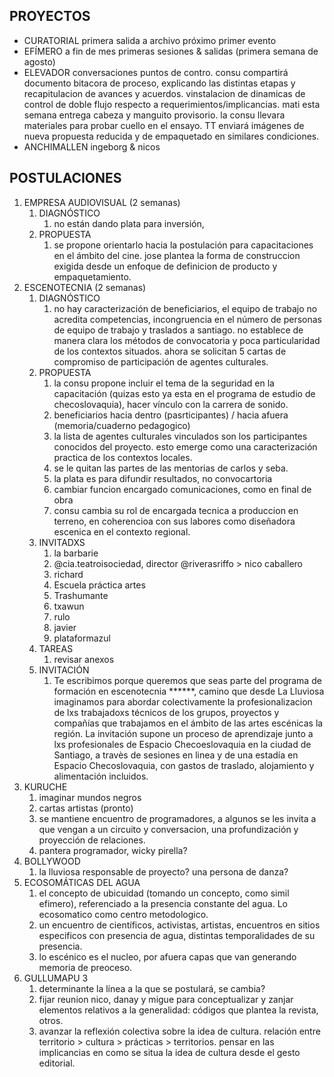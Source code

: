 ## PROYECTOS

- CURATORIAL primera salida a archivo próximo primer evento
- EFÍMERO a fin de mes primeras sesiones & salidas (primera semana de agosto)
- ELEVADOR conversaciones puntos de contro. consu compartirá documento bitacora de proceso, explicando las distintas etapas y recapitulacion de avances y acuerdos. vinstalacion de dinamicas de control de doble flujo respecto a requerimientos/implicancias. mati esta semana entrega cabeza y manguito provisorio. la consu llevara materiales para probar cuello en el ensayo. TT enviará imágenes de nueva propuesta reducida y de empaquetado en similares condiciones. 
- ANCHIMALLEN ingeborg & nicos

## POSTULACIONES

1. EMPRESA AUDIOVISUAL (2 semanas) 
    1. DIAGNÓSTICO
        1. no están dando plata para inversión, 
    2. PROPUESTA
        1. se propone orientarlo hacia la postulación para capacitaciones en el ámbito del cine. jose plantea la forma de construccion exigida desde un enfoque de definicion de producto y empaquetamiento.
2. ESCENOTECNIA (2 semanas) 
    1. DIAGNÓSTICO
        1. no hay caracterización de beneficiarios, el equipo de trabajo no acredita competencias, incongruencia en el número de personas de equipo de trabajo y traslados a santiago. no establece de manera clara los métodos de convocatoria y poca particularidad de los contextos situados. ahora se solicitan 5 cartas de compromiso de participación de agentes culturales. 
    2. PROPUESTA
        1. la consu propone incluir el tema de la seguridad en la capacitación (quizas esto ya esta en el programa de estudio de checoslovaquia), hacer vínculo con la carrera de sonido.
        2. beneficiarios hacia dentro (pasrticipantes) / hacia afuera (memoria/cuaderno pedagogico)
        3. la lista de agentes culturales vinculados son los participantes conocidos del proyecto. esto emerge como una caracterización practica de los contextos locales. 
        4. se le quitan las partes de las mentorias de carlos y seba.
        5. la plata es para difundir resultados, no convocartoria
        6. cambiar funcion encargado comunicaciones, como en final de obra 
        7. consu cambia su rol de encargada tecnica a produccion en terreno, en coherencioa con sus labores como diseñadora escenica en el contexto regional.
    3. INVITADXS
        1. la barbarie
        2. @cia.teatroisociedad, director @riverasriffo > nico caballero
        5. richard
        6. Escuela práctica artes
        7. Trashumante
        8. txawun
        9. rulo
        10. javier
        11. plataformazul
    4. TAREAS
        1. revisar anexos
    5. INVITACIÓN
        1. Te escribimos porque queremos que seas parte del programa de formación en escenotecnia ******, camino que desde La Lluviosa imaginamos para abordar colectivamente la profesionalizacion de lxs trabajadoxs técnicos de los grupos, proyectos y compañías que trabajamos en el ámbito de las artes escénicas la región. La invitación supone un proceso de aprendizaje junto a lxs profesionales de Espacio Checoeslovaquia en la ciudad de Santiago, a travès de sesiones en linea y de una estadía en Espacio Checoslovaquia, con gastos de traslado, alojamiento y alimentación incluidos. 
3. KURUCHE
    1. imaginar mundos negros
    2. cartas artistas (pronto)
    3. se mantiene encuentro de programadores, a algunos se les invita a que vengan a un circuito y conversacion, una profundización y proyección de relaciones.
    4. pantera programador, wicky pirella?
4. BOLLYWOOD
    1. la lluviosa responsable de proyecto? una persona de danza?
5. ECOSOMÁTICAS DEL AGUA
    1. el concepto de ubicuidad (tomando un concepto, como simil efimero), referenciado a la presencia constante del agua. Lo ecosomatico como centro metodologico.
    2. un encuentro de científicos, activistas, artistas, encuentros en sitios especificos con presencia de agua, distintas temporalidades de su presencia.
    3. lo escénico es el nucleo, por afuera capas que van generando memoria de preoceso. 
6. GULLUMAPU 3
    1. determinante la línea a la que se postulará, se cambia?
    2. fijar reunion nico, danay y migue para conceptualizar y zanjar elementos relativos a la generalidad: códigos que plantea la revista, otros.
    3. avanzar la reflexión colectiva sobre la idea de cultura. relación entre territorio > cultura > prácticas > territorios. pensar en las implicancias en como se situa la idea de cultura desde el gesto editorial. 

